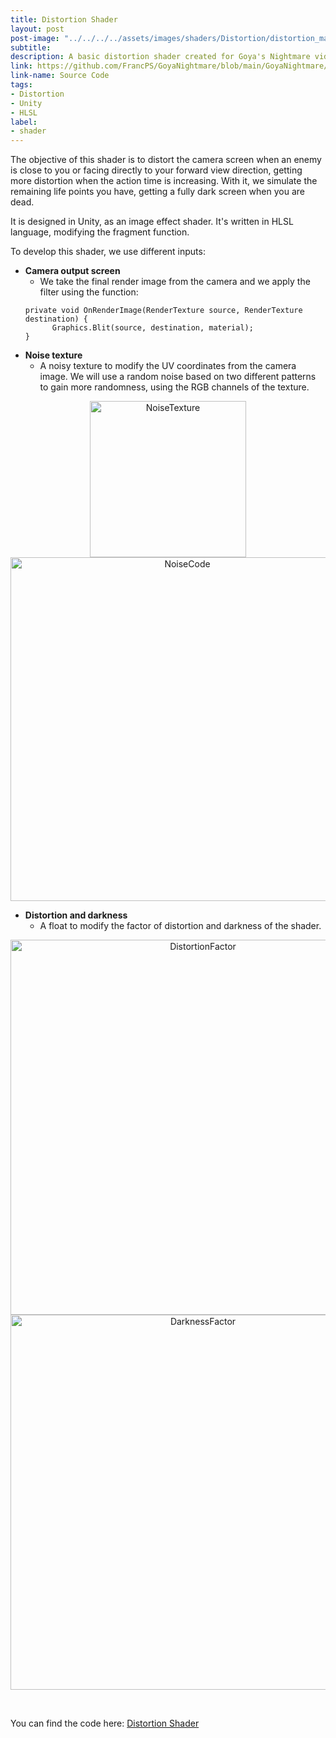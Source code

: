 ```yaml
---
title: Distortion Shader
layout: post
post-image: "../../../../assets/images/shaders/Distortion/distortion_main.gif"
subtitle: 
description: A basic distortion shader created for Goya's Nightmare videogame
link: https://github.com/FrancPS/GoyaNightmare/blob/main/GoyaNightmare/Assets/Shaders/S_PostProcess.shader
link-name: Source Code
tags:
- Distortion
- Unity
- HLSL
label:
- shader
---
```



The objective of this shader is to distort the camera screen when an enemy is close to you or facing directly to your forward view direction, getting more distortion when the action time is increasing. 
With it, we simulate the remaining life points you have, getting a fully dark screen when you are dead.

It is designed in Unity, as an image effect shader. It's written in HLSL language, modifying the fragment function.

To develop this shader, we use different inputs:
* **Camera output screen**<br/>
  * We take the final render image from the camera and we apply the filter using the function:<br/>
  ```  
  private void OnRenderImage(RenderTexture source, RenderTexture destination) { 
        Graphics.Blit(source, destination, material);
  }
  ```      
* **Noise texture**<br/>
  * A noisy texture to modify the UV coordinates from the camera image. We will use a random noise based on two different patterns to gain more randomness, using the RGB channels of the texture. 
<p align="center">
  <img src="../../../../assets/images/shaders/Distortion/noise_texture.gif" alt="NoiseTexture" width="250"/>
  <img src="../../../../assets/images/shaders/Distortion/noise_code.png" alt="NoiseCode" width="550"/>
</p>

* **Distortion and darkness**<br/>
  * A float to modify the factor of distortion and darkness of the shader.

<p align="center">
  <img src="../../../../assets/images/shaders/Distortion/distortion_factor.gif" alt="DistortionFactor" width="600"/>
  <img src="../../../../assets/images/shaders/Distortion/darkness_factor.gif" alt="DarknessFactor" width="600"/>
</p>

<br/>

You can find the code here: <a href="https://github.com/FrancPS/GoyaNightmare/blob/main/GoyaNightmare/Assets/Shaders/S_PostProcess.shader" target="_blank">Distortion Shader</a>

